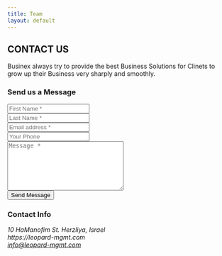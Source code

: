 ```yaml
---
title: Team
layout: default
---
```

<!--== Start Page Header Area ==-->
<div class="page-header-area bg-img" data-bg="/assets/img/page-header1.png">
    <div class="container">
        <div class="row">
            <div class="col-lg-10 col-xl-8 m-auto text-center">
                <div class="page-header-content-inner">
                    <div class="page-header-content">
                        <h2>CONTACT US</h2>
                        <p>Businex always try to provide the best Business Solutions for Clinets
                            to grow up their Business very sharply and smoothly.</p>
                    </div>
                </div>
            </div>
        </div>
    </div>
</div>
<!--== End Page Header Area ==-->

<!--== Start Contact Page Area Wrapper ==-->
<div class="contact-page-area-wrapper sp-y">
    <div class="container">
        <div class="contact-content-wrap">
            <div class="row">
                <div class="col-lg-8">
                    <div class="contact-form-area contact-method">
                        <h3>Send us a Message</h3>
                        <div class="contact-form-wrap">
                            <form action="assets/php/mail.php" method="post" id="contact-form">
                                <div class="row">
                                    <div class="col-md-6">
                                        <div class="single-input-item">
                                            <label>
                                                <input type="text" name="first_name" placeholder="First Name *" required />
                                            </label>
                                        </div>
                                    </div>
                                    <div class="col-md-6">
                                        <div class="single-input-item">
                                            <label>
                                                <input type="text" name="last_name" placeholder="Last Name *" required />
                                            </label>
                                        </div>
                                    </div>
                                    <div class="col-md-6">
                                        <div class="single-input-item">
                                            <label>
                                                <input type="email" name="email_address" placeholder="Email address *" required />
                                            </label>
                                        </div>
                                    </div>
                                    <div class="col-md-6">
                                        <div class="single-input-item">
                                            <label>
                                                <input type="text" name="phone_no" placeholder="Your Phone" />
                                            </label>
                                        </div>
                                    </div>
                                    <div class="col-12">
                                        <div class="single-input-item">
                                            <label for="con_message" class="sr-only m-0"></label>
                                            <textarea name="con_message" id="con_message" cols="30" rows="7" placeholder="Message *" required></textarea>
                                        </div>
                                        <div class="single-input-item mb-0 mt-40">
                                            <button class="btn-outline">Send Message</button>
                                        </div>
                                        <div class="form-message"></div>
                                    </div>
                                </div>
                            </form>
                        </div>
                    </div>
                </div>
                <div class="col-lg-4">
                    <div class="contact-information contact-method">
                        <div class="contact-info-con">
                            <h3>Contact Info</h3>
                            <div class="widget-item m-0">
                                <address>
                                    10 HaManofim St. Herzliya, Israel
                                    <br>
                                https://leopard-mgmt.com
                                    <br>
                                <a href="mailto:info@leopard-mgmt.com">info@leopard-mgmt.com</a>
                            </address>
                            </div>
                            <div class="member-social-icons mt-30">
                                <a href="#"><i class="mdi mdi-facebook"></i></a>
                                <a href="#"><i class="mdi mdi-twitter"></i></a>
                                <a href="#"><i class="mdi mdi-linkedin"></i></a>
                                <a href="#"><i class="mdi mdi-pinterest"></i></a>
                            </div>
                        </div>
                    </div>
                </div>
            </div>
        </div>
    </div>
</div>
<!--== End Contact Page Area Wrapper ==-->
